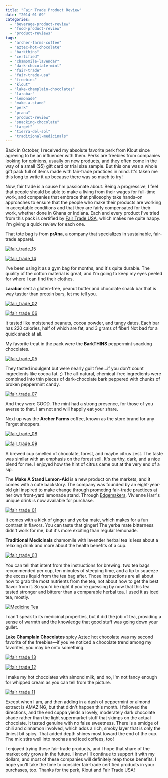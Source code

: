 ```yaml
---
title: "Fair Trade Product Review"
date: "2014-01-09"
categories: 
  - "beverage-product-review"
  - "food-product-review"
  - "product-reviews"
tags: 
  - "archer-farms-coffee"
  - "aztec-hot-chocolate"
  - "barkthins"
  - "certified"
  - "chamomile-lavendar"
  - "dark-chocolate-mint"
  - "fair-trade"
  - "fair-trade-usa"
  - "freebies"
  - "klout"
  - "lake-champlain-chocolates"
  - "larabar"
  - "lemonade"
  - "make-a-stand"
  - "perk"
  - "prana"
  - "product-review"
  - "snacking-chocolate"
  - "target"
  - "tierra-del-sol"
  - "traditional-medicinals"
---
```


Back in October, I received my absolute favorite perk from Klout since agreeing to be an influencer with them. Perks are freebies from companies looking for opinions, usually on new products, and they often come in the way of a small ($5) gift card or trial size sample. But this one was a whole gift pack full of items made with fair-trade practices in mind. It's taken me this long to write it up because there was so much to try!

Now, fair trade is a cause I'm passionate about. Being a progressive, I feel that people should be able to make a living from their wages for full-time work, and companies that embrace that philosophy take hands-on approaches to ensure that the people who make their products are working in acceptable conditions and that they are fairly compensated for their work, whether done in Ghana or Indiana. Each and every product I've tried from this pack is certified by [Fair Trade USA](http://befair.org), which makes me quite happy. I'm giving a quick review for each one.

That tote bag is from **prAna**, a company that specializes in sustainable, fair-trade apparel.

[![fair_trade_15](http://www.rebeccagomezfarrell.com/wp-content/uploads/2013/12/fair_trade_15-333x500.jpg)](http://www.rebeccagomezfarrell.com/2014/01/fair-trade-product-review/fair_trade_15/)

[![fair_trade_14](http://www.rebeccagomezfarrell.com/wp-content/uploads/2013/12/fair_trade_14-333x500.jpg)](http://www.rebeccagomezfarrell.com/2014/01/fair-trade-product-review/fair_trade_14/)

I've been using it as a gym bag for months, and it's quite durable. The quality of the cotton material is great, and I'm going to keep my eyes peeled for where I can find their clothes.

**Larabar** sent a gluten-free, peanut butter and chocolate snack bar that is way tastier than protein bars, let me tell you.

[![fair_trade_02](http://www.rebeccagomezfarrell.com/wp-content/uploads/2013/12/fair_trade_02.jpg)](http://www.rebeccagomezfarrell.com/2014/01/fair-trade-product-review/fair_trade_02/)

[![fair_trade_06](http://www.rebeccagomezfarrell.com/wp-content/uploads/2013/12/fair_trade_06.jpg)](http://www.rebeccagomezfarrell.com/2014/01/fair-trade-product-review/fair_trade_06/)

It tasted like moistened peanuts, cocoa powder, and tangy dates. Each bar has 220 calories, half of which are fat, and 3 grams of fiber! Not bad for a quick snack at all.

My favorite treat in the pack were the **BarkTHINS** peppermint snacking chocolates.

[![fair_trade_05](http://www.rebeccagomezfarrell.com/wp-content/uploads/2013/12/fair_trade_05.jpg)](http://www.rebeccagomezfarrell.com/2014/01/fair-trade-product-review/fair_trade_05/)

They tasted indulgent but were nearly guilt free…if you don't count ingredients like cocoa fat. ;) The all-natural, chemical-free ingredients were combined into thin pieces of dark-chocolate bark peppered with chunks of broken peppermint candy.

[![fair_trade_07](http://www.rebeccagomezfarrell.com/wp-content/uploads/2013/12/fair_trade_07.jpg)](http://www.rebeccagomezfarrell.com/2014/01/fair-trade-product-review/fair_trade_07/)

And they were GOOD. The mint had a strong presence, for those of you averse to that. I am not and will happily eat your share.

Next up was the **Archer Farms** coffee, known as the store brand for any Target shoppers.

[![fair_trade_08](http://www.rebeccagomezfarrell.com/wp-content/uploads/2013/12/fair_trade_08.jpg)](http://www.rebeccagomezfarrell.com/2014/01/fair-trade-product-review/fair_trade_08/)

[![fair_trade_09](http://www.rebeccagomezfarrell.com/wp-content/uploads/2013/12/fair_trade_09.jpg)](http://www.rebeccagomezfarrell.com/2014/01/fair-trade-product-review/fair_trade_09/)

A brewed cup smelled of chocolate, forest, and maybe citrus zest. The taste was similar with an emphasis on the forest soil. It's earthy, dark, and a nice blend for me. I enjoyed how the hint of citrus came out at the very end of a sip.

The **Make A Stand Lemon-Aid** is a new product on the markets, and it comes with a cute backstory. The company was founded by an eight-year-old girl inspired to make change through promoting fair-trade practices at her own front-yard lemonade stand. Through [Edgemakers](http://edgemakers.com/), Vivienne Harr's unique drink is now available for purchase.

[![fair_trade_01](http://www.rebeccagomezfarrell.com/wp-content/uploads/2013/12/fair_trade_01.jpg)](http://www.rebeccagomezfarrell.com/2014/01/fair-trade-product-review/fair_trade_01/)

It comes with a kick of ginger and yerba mate, which makes for a fun contrast in flavors. You can taste that ginger! The yerba mate bitterness didn't work for me, but it's more exciting than regular lemonade.

**Traditional Medicinals** chamomile with lavender herbal tea is less about a relaxing drink and more about the health benefits of a cup.

[![fair_trade_03](http://www.rebeccagomezfarrell.com/wp-content/uploads/2013/12/fair_trade_03.jpg)](http://www.rebeccagomezfarrell.com/2014/01/fair-trade-product-review/fair_trade_03/)

You can tell that intent from the instructions for brewing: two tea bags recommended per cup, ten minutes of steeping time, and a tip to squeeze the excess liquid from the tea bag after. Those instructions are all about how to grab the most nutrients from the tea, not about how to get the best flavor from it. So you'd be right if you're guessing by now that this tea tasted stronger and bitterer than a comparable herbal tea. I used it as iced tea, mostly.

[![Medicine Tea](http://www.rebeccagomezfarrell.com/wp-content/uploads/2013/12/Medicine-Tea.jpg)](http://www.rebeccagomezfarrell.com/2014/01/fair-trade-product-review/medicine-tea/)

I can't speak to its medicinal properties, but it did the job of tea, providing a sense of warmth and the knowledge that good stuff was going down your gullet.

**Lake Champlain Chocolates** spicy Aztec hot chocolate was my second favorite of the freebies—if you've noticed a chocolate trend among my favorites, you may be onto something.

[![fair_trade_13](http://www.rebeccagomezfarrell.com/wp-content/uploads/2013/12/fair_trade_13-305x500.jpg)](http://www.rebeccagomezfarrell.com/2014/01/fair-trade-product-review/fair_trade_13/)

[![fair_trade_12](http://www.rebeccagomezfarrell.com/wp-content/uploads/2013/12/fair_trade_12-500x333.jpg)](http://www.rebeccagomezfarrell.com/2014/01/fair-trade-product-review/fair_trade_12/)

I make my hot chocolates with almond milk, and no, I'm not fancy enough for whipped cream as you can tell from the picture.

[![fair_trade_11](http://www.rebeccagomezfarrell.com/wp-content/uploads/2013/12/fair_trade_11-500x333.jpg)](http://www.rebeccagomezfarrell.com/2014/01/fair-trade-product-review/fair_trade_11/)

Except when I am, and then adding in a dash of peppermint or almond extract is AMAZING, but that didn't happen this month. I followed the directions, and the end cuppa yields a lovely, moderately dark chocolate shade rather than the light supermarket stuff that skimps on the actual chocolate. It tasted genuine with no false sweetness. There is a smidge of chili and cinnamon involved, which adds a rich, smoky layer that is only the tiniest bit spicy. That added depth shines most toward the end of the cup. The mix stirs well into mochas and iced coffees, too!

I enjoyed trying these fair-trade products, and I hope that share of the market only grows in the future. I know I'll continue to support it with my dollars, and most of these companies will definitely reap those benefits. I hope you'll take the time to consider fair-trade certified products in your purchases, too. Thanks for the perk, Klout and Fair Trade USA!

